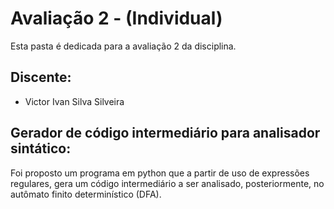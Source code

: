 # Avaliação 2 - (Individual)

Esta pasta é dedicada para a avaliação 2 da disciplina.

## Discente:
  - Victor Ivan Silva Silveira

## Gerador de código intermediário para analisador sintático:

Foi proposto um programa em python que a partir de uso de expressões regulares, gera um
código intermediário a ser analisado, posteriormente, no autômato finito determinístico (DFA).
